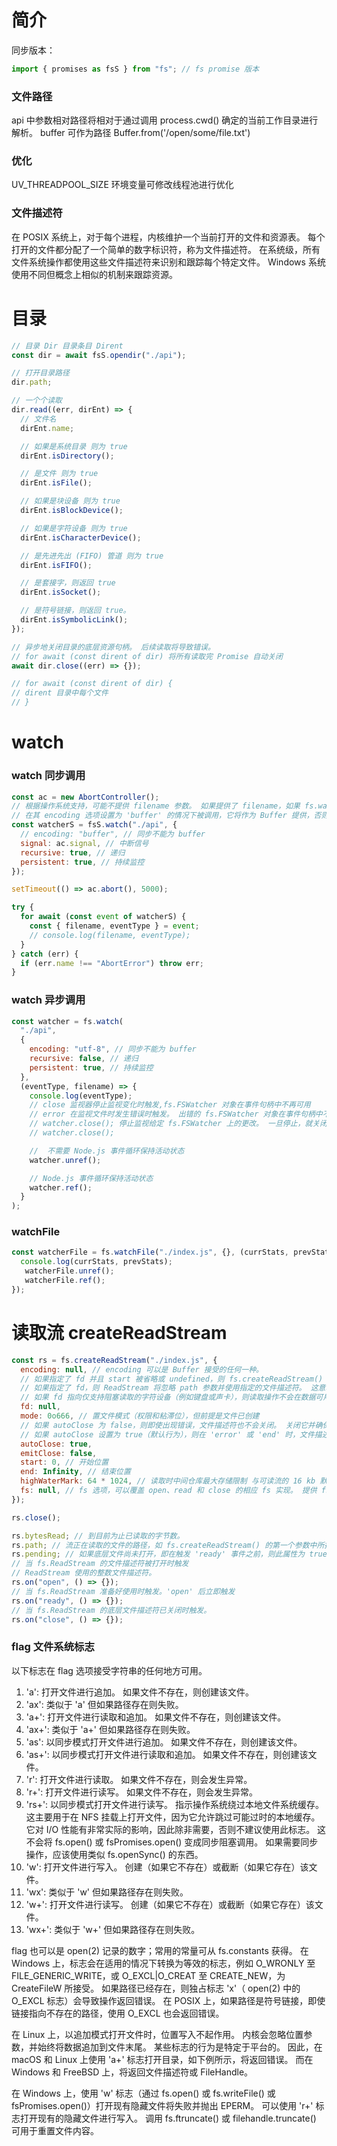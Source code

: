 # 简介

同步版本：
```js
import { promises as fsS } from "fs"; // fs promise 版本
```

### 文件路径
api 中参数相对路径将相对于通过调用 process.cwd() 确定的当前工作目录进行解析。
buffer 可作为路径 Buffer.from('/open/some/file.txt')

### 优化
UV_THREADPOOL_SIZE 环境变量可修改线程池进行优化

### 文件描述符
在 POSIX 系统上，对于每个进程，内核维护一个当前打开的文件和资源表。 每个打开的文件都分配了一个简单的数字标识符，称为文件描述符。
在系统级，所有文件系统操作都使用这些文件描述符来识别和跟踪每个特定文件。
Windows 系统使用不同但概念上相似的机制来跟踪资源。

# 目录
```js
// 目录 Dir 目录条目 Dirent
const dir = await fsS.opendir("./api");

// 打开目录路径
dir.path;

// 一个个读取
dir.read((err, dirEnt) => {
  // 文件名
  dirEnt.name;

  // 如果是系统目录 则为 true
  dirEnt.isDirectory();

  // 是文件 则为 true
  dirEnt.isFile();

  // 如果是块设备 则为 true
  dirEnt.isBlockDevice();

  // 如果是字符设备 则为 true
  dirEnt.isCharacterDevice();

  // 是先进先出 (FIFO) 管道 则为 true
  dirEnt.isFIFO();

  // 是套接字，则返回 true
  dirEnt.isSocket();

  // 是符号链接，则返回 true。
  dirEnt.isSymbolicLink();
});

// 异步地关闭目录的底层资源句柄。 后续读取将导致错误。
// for await (const dirent of dir) 将所有读取完 Promise 自动关闭
await dir.close((err) => {});

// for await (const dirent of dir) {
// dirent 目录中每个文件
// }
```

# watch
### watch 同步调用

```js
const ac = new AbortController();
// 根据操作系统支持，可能不提供 filename 参数。 如果提供了 filename，如果 fs.watch()
// 在其 encoding 选项设置为 'buffer' 的情况下被调用，它将作为 Buffer 提供，否则 filename 将是 UTF-8 字符串。
const watcherS = fsS.watch("./api", {
  // encoding: "buffer", // 同步不能为 buffer
  signal: ac.signal, // 中断信号
  recursive: true, // 递归
  persistent: true, // 持续监控
});

setTimeout(() => ac.abort(), 5000);

try {
  for await (const event of watcherS) {
    const { filename, eventType } = event;
    // console.log(filename, eventType);
  }
} catch (err) {
  if (err.name !== "AbortError") throw err;
}

```

### watch 异步调用
```js
const watcher = fs.watch(
  "./api",
  {
    encoding: "utf-8", // 同步不能为 buffer
    recursive: false, // 递归
    persistent: true, // 持续监控
  },
  (eventType, filename) => {
    console.log(eventType);
    // close 监视器停止监视变化时触发,fs.FSWatcher 对象在事件句柄中不再可用
    // error 在监视文件时发生错误时触发。 出错的 fs.FSWatcher 对象在事件句柄中不再可用
    // watcher.close(); 停止监视给定 fs.FSWatcher 上的更改。 一旦停止，就关闭了终端
    // watcher.close();

    //  不需要 Node.js 事件循环保持活动状态
    watcher.unref();

    // Node.js 事件循环保持活动状态
    watcher.ref();
  }
);
```

### watchFile 
```js
const watcherFile = fs.watchFile("./index.js", {}, (currStats, prevStats) => {
  console.log(currStats, prevStats);
   watcherFile.unref();
   watcherFile.ref();
});
```

# 读取流 createReadStream

```js
const rs = fs.createReadStream("./index.js", {
  encoding: null, // encoding 可以是 Buffer 接受的任何一种。
  // 如果指定了 fd 并且 start 被省略或 undefined，则 fs.createReadStream() 从当前文件位置顺序读取。
  // 如果指定了 fd，则 ReadStream 将忽略 path 参数并使用指定的文件描述符。 这意味着不会触发 'open' 事件。 fd 应该是阻塞的；非阻塞 fd 应该传给 net.Socket。
  // 如果 fd 指向仅支持阻塞读取的字符设备（例如键盘或声卡），则读取操作不会在数据可用之前完成。 这可以防止进程退出和流自然关闭。将 emitClose 选项设置为 true 以更改此行为。
  fd: null,
  mode: 0o666, // 置文件模式（权限和粘滞位），但前提是文件已创建
  // 如果 autoClose 为 false，则即使出现错误，文件描述符也不会关闭。 关闭它并确保没有文件描述符泄漏是应用程序的责任。
  // 如果 autoClose 设置为 true（默认行为），则在 'error' 或 'end' 时，文件描述符将自动关闭。
  autoClose: true,
  emitClose: false,
  start: 0, // 开始位置
  end: Infinity, // 结束位置
  highWaterMark: 64 * 1024, // 读取时中间仓库最大存储限制 与可读流的 16 kb 默认 highWaterMark 不同，此方法返回的流的默认 highWaterMark 为 64 kb。
  fs: null, // fs 选项，可以覆盖 open、read 和 close 的相应 fs 实现。 提供 fs 选项时，需要覆盖 open、read 和 close。
});

rs.close();

rs.bytesRead; // 到目前为止已读取的字节数。
rs.path; // 流正在读取的文件的路径，如 fs.createReadStream() 的第一个参数中所指定。 如果 path 作为字符串传入，则 readStream.path 将是字符串。 如果 path 作为 Buffer 传入，则 readStream.path 将是 Buffer。
rs.pending; // 如果底层文件尚未打开，即在触发 'ready' 事件之前，则此属性为 true。
// 当 fs.ReadStream 的文件描述符被打开时触发
// ReadStream 使用的整数文件描述符。
rs.on("open", () => {});
// 当 fs.ReadStream 准备好使用时触发。'open' 后立即触发
rs.on("ready", () => {});
// 当 fs.ReadStream 的底层文件描述符已关闭时触发。
rs.on("close", () => {});
```

### flag 文件系统标志
以下标志在 flag 选项接受字符串的任何地方可用。
1. 'a': 打开文件进行追加。 如果文件不存在，则创建该文件。
2. 'ax': 类似于 'a' 但如果路径存在则失败。
3. 'a+': 打开文件进行读取和追加。 如果文件不存在，则创建该文件。
4. 'ax+': 类似于 'a+' 但如果路径存在则失败。
5. 'as': 以同步模式打开文件进行追加。 如果文件不存在，则创建该文件。
6. 'as+': 以同步模式打开文件进行读取和追加。 如果文件不存在，则创建该文件。
7. 'r': 打开文件进行读取。 如果文件不存在，则会发生异常。
8. 'r+': 打开文件进行读写。 如果文件不存在，则会发生异常。
9. 'rs+': 以同步模式打开文件进行读写。 指示操作系统绕过本地文件系统缓存。
这主要用于在 NFS 挂载上打开文件，因为它允许跳过可能过时的本地缓存。 它对 I/O 性能有非常实际的影响，因此除非需要，否则不建议使用此标志。
这不会将 fs.open() 或 fsPromises.open() 变成同步阻塞调用。 如果需要同步操作，应该使用类似 fs.openSync() 的东西。
10. 'w': 打开文件进行写入。 创建（如果它不存在）或截断（如果它存在）该文件。
11. 'wx': 类似于 'w' 但如果路径存在则失败。
12. 'w+': 打开文件进行读写。 创建（如果它不存在）或截断（如果它存在）该文件。
13. 'wx+': 类似于 'w+' 但如果路径存在则失败。

flag 也可以是 open(2) 记录的数字；常用的常量可从 fs.constants 获得。 在 Windows 上，标志会在适用的情况下转换为等效的标志，例如 O_WRONLY 至 FILE_GENERIC_WRITE，或 O_EXCL|O_CREAT 至 CREATE_NEW，为 CreateFileW 所接受。
如果路径已经存在，则独占标志 'x'（ open(2) 中的 O_EXCL 标志）会导致操作返回错误。 在 POSIX 上，如果路径是符号链接，即使链接指向不存在的路径，使用 O_EXCL 也会返回错误。

在 Linux 上，以追加模式打开文件时，位置写入不起作用。 内核会忽略位置参数，并始终将数据追加到文件末尾。
某些标志的行为是特定于平台的。 因此，在 macOS 和 Linux 上使用 'a+' 标志打开目录，如下例所示，将返回错误。 而在 Windows 和 FreeBSD 上，将返回文件描述符或 FileHandle。

在 Windows 上，使用 'w' 标志（通过 fs.open() 或 fs.writeFile() 或 fsPromises.open()）打开现有隐藏文件将失败并抛出 EPERM。 可以使用 'r+' 标志打开现有的隐藏文件进行写入。
调用 fs.ftruncate() 或 filehandle.truncate() 可用于重置文件内容。
